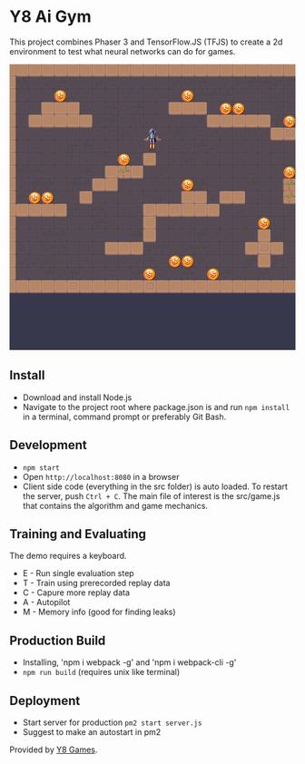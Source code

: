 # Y8 Ai Gym

This project combines Phaser 3 and TensorFlow.JS (TFJS) to create a 2d environment to test what neural networks can do for games.

![screenshot](https://raw.githubusercontent.com/Y8Games/Y8-ai-gym/master/ai-gym.png)

## Install
- Download and install Node.js
- Navigate to the project root where package.json is and run `npm install` in a
 terminal, command prompt or preferably Git Bash.

## Development
- `npm start`
- Open `http://localhost:8080` in a browser
- Client side code (everything in the src folder) is auto loaded. To restart the server, push `Ctrl + C`. The main file of interest is the src/game.js that contains the algorithm and game mechanics.

## Training and Evaluating

The demo requires a keyboard.

- E - Run single evaluation step
- T - Train using prerecorded replay data
- C - Capure more replay data
- A - Autopilot
- M - Memory info (good for finding leaks)

## Production Build
- Installing, 'npm i webpack -g' and 'npm i webpack-cli -g'
- `npm run build` (requires unix like terminal)

## Deployment
- Start server for production `pm2 start server.js`
- Suggest to make an autostart in pm2

Provided by <a href="https://y8.com">Y8 Games</a>.
